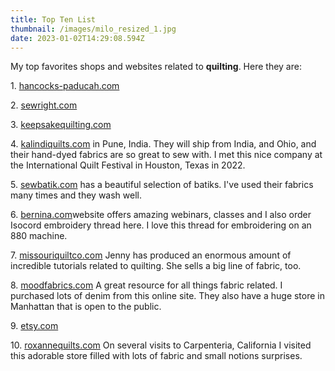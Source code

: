 ```yaml
---
title: Top Ten List
thumbnail: /images/milo_resized_1.jpg
date: 2023-01-02T14:29:08.594Z
---
```

M﻿y top favorites shops and websites related to **quilting**. Here they are:

1﻿. [hancocks-paducah.com](hancocks-paducah.com)

2﻿. [sewright.com](sewright.com)

3﻿. [keepsakequilting.com](keepsakequilting.com)

4﻿. [kalindiquilts.com](kalindiquilts.com) in Pune, India.  They will ship from India, and Ohio, and their hand-dyed fabrics are so great to sew with. I met this nice company at the International Quilt Festival in Houston, Texas in 2022.

5﻿. [sewbatik.com](sewbatik.com) has a beautiful selection of batiks.  I've used their fabrics many times and they wash well. 

6﻿. [bernina.com](bernina.com)website offers amazing webinars, classes and I also order Isocord embroidery thread here. I love this thread for embroidering on an 880 machine. 

7﻿. [missouriquiltco.com](missouriquiltco.com) Jenny has produced an enormous amount of incredible tutorials related to quilting. She sells a big line of fabric, too. 

8﻿. [moodfabrics.com](moodfabrics.com) A great resource for all things fabric related.  I purchased lots of denim from this online site.  They also have a huge store in Manhattan that is open to the public.  

9﻿. [etsy.com](etsy.com)

1﻿0. [roxannequilts.com](roxannequilts.com)  On several visits to Carpenteria, California I visited this adorable store filled with lots of fabric and small notions surprises.